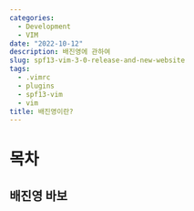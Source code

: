 ```yaml
---
categories:
  - Development
  - VIM
date: "2022-10-12"
description: 배진영에 관하여
slug: spf13-vim-3-0-release-and-new-website
tags:
  - .vimrc
  - plugins
  - spf13-vim
  - vim
title: 배진영이란?
---
```


# 목차

## 배진영 바보
